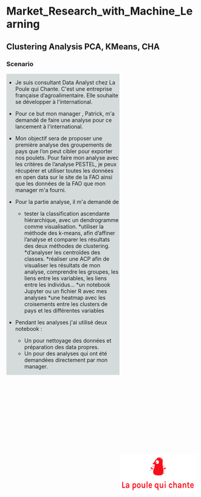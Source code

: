 # Market_Research_with_Machine_Learning
## Clustering Analysis PCA, KMeans, CHA

### Scenario

<div>
    <img style="float: right;margin:1000px 5px 5px 1px" width="200px" src="logo.png"  height=100   />
</div>
<div style="display: flex; background-color:rgb(213, 219, 219);" >
<div>    

    
* Je suis consultant Data Analyst chez La Poule qui Chante. C'est une entreprise française d’agroalimentaire. Elle souhaite se développer à l'international.

* Pour ce but mon manager , Patrick, m'a demandé de faire une analyse pour ce lancement à l'international.

* Mon objectif sera de proposer une première analyse des groupements de pays que l’on peut cibler pour exporter nos poulets. 
Pour faire mon analyse avec les critères de l’analyse PESTEL, je peux récupérer et utiliser toutes les données en open data sur le site de la FAO ainsi que les données de la FAO que mon manager m'a fourni. 

* Pour la partie analyse, il m'a demandé de
    
    * tester la classification ascendante hiérarchique, avec un dendrogramme comme visualisation.
    *utiliser la méthode des k-means, afin d’affiner l’analyse et comparer les résultats des deux méthodes de clustering.
    *d’analyser les centroïdes des classes. 
    *réaliser une ACP afin de visualiser les résultats de mon analyse, comprendre les groupes, les liens entre les variables, les liens entre les individus...
    *un notebook Jupyter ou un fichier R avec mes analyses
    *une heatmap avec les croisements entre les clusters de pays et les différentes variables
* Pendant les analyses j'ai utilisé deux notebook :
    * Un pour nettoyage des données et préparation des data propres.
    * Un pour des analyses qui ont été demandées directement par mon manager. 
</div>

</div>


